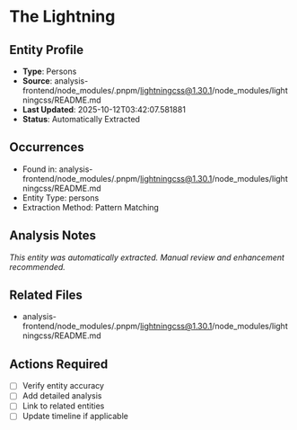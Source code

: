 # The Lightning

## Entity Profile
- **Type**: Persons
- **Source**: analysis-frontend/node_modules/.pnpm/lightningcss@1.30.1/node_modules/lightningcss/README.md
- **Last Updated**: 2025-10-12T03:42:07.581881
- **Status**: Automatically Extracted

## Occurrences
- Found in: analysis-frontend/node_modules/.pnpm/lightningcss@1.30.1/node_modules/lightningcss/README.md
- Entity Type: persons
- Extraction Method: Pattern Matching

## Analysis Notes
*This entity was automatically extracted. Manual review and enhancement recommended.*

## Related Files
- analysis-frontend/node_modules/.pnpm/lightningcss@1.30.1/node_modules/lightningcss/README.md

## Actions Required
- [ ] Verify entity accuracy
- [ ] Add detailed analysis
- [ ] Link to related entities
- [ ] Update timeline if applicable
